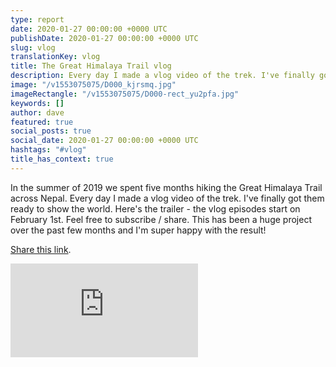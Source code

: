 ```yaml
---
type: report
date: 2020-01-27 00:00:00 +0000 UTC
publishDate: 2020-01-27 00:00:00 +0000 UTC
slug: vlog
translationKey: vlog
title: The Great Himalaya Trail vlog
description: Every day I made a vlog video of the trek. I've finally got them ready to show the world.
image: "/v1553075075/D000_kjrsmq.jpg"
imageRectangle: "/v1553075075/D000-rect_yu2pfa.jpg"
keywords: []
author: dave
featured: true
social_posts: true
social_date: 2020-01-27 00:00:00 +0000 UTC
hashtags: "#vlog"
title_has_context: true
---
```


In the summer of 2019 we spent five months hiking the Great Himalaya Trail across Nepal. Every day I made a vlog video of the trek. I've finally got them ready to show the world. Here's the trailer - the vlog episodes start on February 1st. Feel free to subscribe / share. This has been a huge project over the past few months and I'm super happy with the result!

<a href="https://www.youtube.com/watch?v=POHhwrogJ8U&list=PLiM-TFJI81R_X4HUrRDjwSJmK-MpqC1dW">Share this link</a>.

<iframe class="youtube" src="https://www.youtube.com/embed/POHhwrogJ8U" frameborder="0" allow="accelerometer; autoplay; encrypted-media; gyroscope; picture-in-picture" allowfullscreen></iframe>

